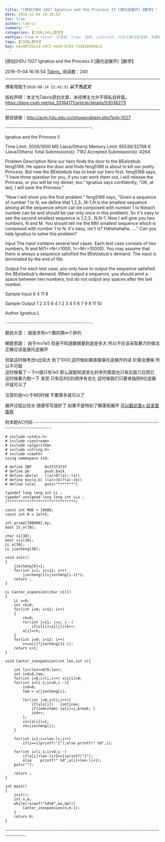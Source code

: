 ```yaml
---
title: "[原创]HDU 1027 Ignatius and the Princess II [康托逆展开]【数学】"
date: 2016-11-04 16:16:54
toc: true
author: tabris
summary: ""
categories: [CSDN,hdu,数学]
mathjax: true # false: 不渲染, true: 渲染, internal: 只在文章内部渲染，文章列表中不渲染
tags: [CSDN,数学]
key: key90f2b1cd-e9f2-4424-b763-7439104048cd
---
```


[原创]HDU 1027 Ignatius and the Princess II [康托逆展开]【数学】

2016-11-04 16:16:54  [Tabris_](https://me.csdn.net/qq_33184171) 阅读数：240

---

博客爬取于`2020-06-14 22:42:51`
***以下为正文***

版权声明：本文为Tabris原创文章，未经博主允许不得私自转载。
https://blog.csdn.net/qq_33184171/article/details/53036273

<!-- more -->

---

题目链接：http://acm.hdu.edu.cn/showproblem.php?pid=1027

--------------------------------------------.

Ignatius and the Princess II

Time Limit: 2000/1000 MS (Java/Others)    Memory Limit: 65536/32768 K (Java/Others)
Total Submission(s): 7182    Accepted Submission(s): 4264


Problem Description
Now our hero finds the door to the BEelzebub feng5166. He opens the door and finds feng5166 is about to kill our pretty Princess. But now the BEelzebub has to beat our hero first. feng5166 says, "I have three question for you, if you can work them out, I will release the Princess, or you will be my dinner, too." Ignatius says confidently, "OK, at last, I will save the Princess."

"Now I will show you the first problem." feng5166 says, "Given a sequence of number 1 to N, we define that 1,2,3...N-1,N is the smallest sequence among all the sequence which can be composed with number 1 to N(each number can be and should be use only once in this problem). So it's easy to see the second smallest sequence is 1,2,3...N,N-1. Now I will give you two numbers, N and M. You should tell me the Mth smallest sequence which is composed with number 1 to N. It's easy, isn't is? Hahahahaha......"
Can you help Ignatius to solve this problem?
 

Input
The input contains several test cases. Each test case consists of two numbers, N and M(1<=N<=1000, 1<=M<=10000). You may assume that there is always a sequence satisfied the BEelzebub's demand. The input is terminated by the end of file.
 

Output
For each test case, you only have to output the sequence satisfied the BEelzebub's demand. When output a sequence, you should print a space between two numbers, but do not output any spaces after the last number.
 

Sample Input
6 4
11 8
 

Sample Output
1 2 3 5 6 4
1 2 3 4 5 6 7 9 8 11 10
 

Author
Ignatius.L
 
--------------------------------------------.

题目大意：
		就是求有n个数的第m个排列


解题思路：
由于m≤1e5 但是不知道数据量到底是多大 所以不应该采取暴力的做法 正解应该是康托逆展开  

但是这时候考虑n比较大 到了1000,这时候如果直接康托逆展开的话 阶乘会爆掉 所以不可取  
这时候看了一下m值只有1e5  那么就能知道变化的序列里面也只有后面几位而已 
这时候暴力跑一下  发现 只有后8位的顺序有变化 
这时候我们只要单独把8位逆展开就可以了
  
注意的是n小于8的时候 不要算多就可以了

展开过程比较水 随便写写就好了  如果不是特别了解康拓展开 [可以戳这里<-目录里面有](http://blog.csdn.net/qq_33184171/article/details/52681216#t2)

附本题AC代码
--------------------------------------------------------------------------------------.
```
# include <stdio.h>
# include <iostream>
# include <algorithm>
# include <string.h>
# include <cmath>
using namespace std;

# define INF      0x3f3f3f3f
# define pb       push_back
# define abs(a)   ((a)>0?(a):-(a))
# define min(a,b) ((a)>(b)?(a):(b))
# define lalal    puts("*******")

typedef long long int LL ;
typedef unsigned long long int LLu ;
/*******************************/

const int MOD = 10086;
const int N = 1e7+5;

int prime[700000],kp;
bool Is_or[N];

char s1[30];
bool vis[30];
LL a[30];
LL jiecheng[30];

void init()
{
    jiecheng[0]=1;
    for(int i=1; i<=12; i++)
        jiecheng[i]=jiecheng[i-1]*i;
    return ;
}

LL Cantor_expansion(char s1[])
{
    LL x=0;
    int rk=0;
    for(int i=0; i<12; i++)
    {
        rk=0;
        for(int j=11; j>i; j--)
            if(s1[i]>s1[j])rk++;
        a[i]=rk;
    }
    for(int i=0; i<12; i++)
        x+=a[i]*jiecheng[11-i];
    return x+1;
}

void Cantor_inexpansion(int len,int x){

    int li=(len>=8?8:len);
    int ind=0,tem;
    for(int i=0;i<li;i++) vis[i]=0;
    for(int i=li-1;i>=0;i--){
        ind=0;
        tem = x/jiecheng[i];

        for(int j=0;j<li;j++){
            if(vis[j])   continue;
            if(ind==tem) {a[i]=j;break; }
            ind++;
        };
        vis[a[i]]=1;
        x%=jiecheng[i];
    }

    for(int i=1;i<=len-li;i++)
        if(i==1)printf("1");else printf(" %d",i);

    for(int i=li-1;i>=0;i--)
        if(a[i]+len-li+1==1)printf("1");
        else    printf(" %d",a[i]+len-li+1);
    puts("");

    return ;
}

int main()
{
    init();
    int n,m;
    while(~scanf("%d%d",&n,&m)){
        Cantor_inexpansion(n,m-1);
    }
    return 0;
}

```
----------------------------------------------------------------------------------------.

